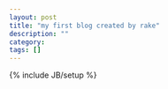 ```yaml
---
layout: post
title: "my first blog created by rake"
description: ""
category: 
tags: []
---
```

{% include JB/setup %}
